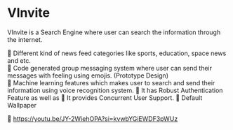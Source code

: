 # VInvite
VInvite is a Search Engine where user can search the information through the internet.

:dart: Different kind of news feed categories like sports, education, space news and etc.<br>
:dart: Code generated group messaging system where user can send their messages with feeling using emojis. (Prototype Design)<br>
:dart: Machine learning features which makes user to search and send their information using voice recognition system.
:dart: It has Robust Authentication Feature as well as
:dart: It provides Concurrent User Support.
:dart: Default Wallpaper

:dart: https://youtu.be/JY-2WiehOPA?si=kvwbYGiEWDF3pWUz

